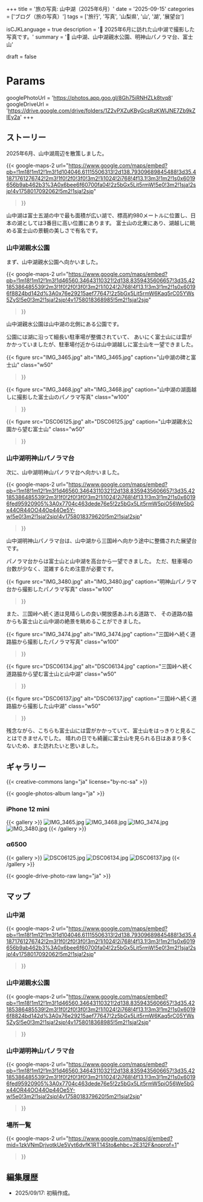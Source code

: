 +++
title = '旅の写真: 山中湖（2025年6月）'
date = '2025-09-15'
categories = ['ブログ（旅の写真）']
tags = ['旅行', '写真', '山梨県', '山', '湖', '展望台']

isCJKLanguage = true
description = '🗻 2025年6月に訪れた山中湖で撮影した写真です。'
summary = '📍 山中湖、山中湖親水公園、明神山パノラマ台、富士山'

draft = false

# Params
googlePhotoUrl = 'https://photos.app.goo.gl/8Gh75iRNHZLk8tvq8'
googleDriveUrl = 'https://drive.google.com/drive/folders/1Z2vPXZuKByGcsRzKWlJNE7Zb9kZIEy2a'
+++


## ストーリー

2025年6月、山中湖周辺を散策しました。

{{< google-maps-2 
  url="https://www.google.com/maps/embed?pb=!1m18!1m12!1m3!1d104046.61115506313!2d138.79309689845488!3d35.41871761276742!2m3!1f0!2f0!3f0!3m2!1i1024!2i768!4f13.1!3m3!1m2!1s0x6019656b9ab462b3%3A0x6bee6f60700fa04!2z5bGx5Lit5rmW!5e0!3m2!1sja!2sjp!4v1758017092062!5m2!1sja!2sjp"
  >}}


山中湖は富士五湖の中で最も面積が広い湖で、標高約980メートルに位置し、日本の湖としては3番目に高い位置にあります。
富士山の北東にあり、湖越しに眺める富士山の景観の美しさで有名です。


### 山中湖親水公園

まず、山中湖親水公園へ向かいました。

{{< google-maps-2
  url="https://www.google.com/maps/embed?pb=!1m18!1m12!1m3!1d46560.34643110321!2d138.8359435606657!3d35.42185386485539!2m3!1f0!2f0!3f0!3m2!1i1024!2i768!4f13.1!3m3!1m2!1s0x60196f8824bd142d%3A0x76e29215aef77647!2z5bGx5Lit5rmW6Kaq5rC05YWs5ZyS!5e0!3m2!1sja!2sjp!4v1758018368985!5m2!1sja!2sjp"
  >}}


山中湖親水公園は山中湖の北側にある公園です。

公園には湖に沿って細長い駐車場が整備されていて、
あいにく富士山には雲がかかっていましたが、駐車場付近からは山中湖越しに富士山を一望できました。

{{< figure
  src="IMG_3465.jpg"
  alt="IMG_3465.jpg"
  caption="山中湖の碑と富士山"
  class="w50"
  >}}

{{< figure
  src="IMG_3468.jpg"
  alt="IMG_3468.jpg"
  caption="山中湖の湖面越しに撮影した富士山のパノラマ写真"
  class="w100"
  >}}

{{< figure
  src="DSC06125.jpg"
  alt="DSC06125.jpg"
  caption="山中湖親水公園から望む富士山"
  class="w50"
  >}}


### 山中湖明神山パノラマ台

次に、山中湖明神山パノラマ台へ向かいました。

{{< google-maps-2
  url="https://www.google.com/maps/embed?pb=!1m18!1m12!1m3!1d46560.34643110321!2d138.8359435606657!3d35.42185386485539!2m3!1f0!2f0!3f0!3m2!1i1024!2i768!4f13.1!3m3!1m2!1s0x60196fed95920905%3A0x7704c463dede76e5!2z5bGx5Lit5rmW5piO56We5bGx44OR44OO44Op44Oe5Y-w!5e0!3m2!1sja!2sjp!4v1758018379620!5m2!1sja!2sjp"
  >}}


山中湖明神山パノラマ台は、山中湖から三国峠へ向かう途中に整備された展望台です。

パノラマ台からは富士山と山中湖を高台から一望できました。
ただ、駐車場の台数が少なく、混雑するため注意が必要です。


{{< figure
  src="IMG_3480.jpg"
  alt="IMG_3480.jpg"
  caption="明神山パノラマ台から撮影したパノラマ写真"
  class="w100"
  >}}


また、三国峠へ続く道は見晴らしの良い開放感あふれる道路で、
その道路の脇からも富士山と山中湖の絶景を眺めることができました。

{{< figure
  src="IMG_3474.jpg"
  alt="IMG_3474.jpg"
  caption="三国峠へ続く道路脇から撮影したパノラマ写真"
  class="w100"
  >}}

{{< figure
  src="DSC06134.jpg"
  alt="DSC06134.jpg"
  caption="三国峠へ続く道路脇から望む富士山と山中湖"
  class="w50"
  >}}

{{< figure
  src="DSC06137.jpg"
  alt="DSC06137.jpg"
  caption="三国峠へ続く道路脇から撮影した山中湖"
  class="w50"
  >}}


残念ながら、こちらも富士山には雲がかかっていて、富士山をはっきりと見ることはできませんでした。
晴れの日でも綺麗に富士山を見られる日はあまり多くないため、また訪れたいと思いました。


## ギャラリー

{{< creative-commons lang="ja" license="by-nc-sa" >}}

{{< google-photos-album lang="ja" >}}


### iPhone 12 mini

{{< gallery >}}
<img src="IMG_3465.jpg" alt="IMG_3465.jpg" class="grid-w65" />
<img src="IMG_3468.jpg" alt="IMG_3468.jpg" class="grid-w100" />
<img src="IMG_3474.jpg" alt="IMG_3474.jpg" class="grid-w100" />
<img src="IMG_3480.jpg" alt="IMG_3480.jpg" class="grid-w100" />
{{< /gallery >}}


### α6500

{{< gallery >}}
<img src="DSC06125.jpg" alt="DSC06125.jpg" class="grid-w50" />
<img src="DSC06134.jpg" alt="DSC06134.jpg" class="grid-w50" />
<img src="DSC06137.jpg" alt="DSC06137.jpg" class="grid-w50" />
{{< /gallery >}}

{{< google-drive-photo-raw lang="ja" >}}


## マップ

### 山中湖

{{< google-maps-2 
  url="https://www.google.com/maps/embed?pb=!1m18!1m12!1m3!1d104046.61115506313!2d138.79309689845488!3d35.41871761276742!2m3!1f0!2f0!3f0!3m2!1i1024!2i768!4f13.1!3m3!1m2!1s0x6019656b9ab462b3%3A0x6bee6f60700fa04!2z5bGx5Lit5rmW!5e0!3m2!1sja!2sjp!4v1758017092062!5m2!1sja!2sjp"
  >}}


### 山中湖親水公園

{{< google-maps-2
  url="https://www.google.com/maps/embed?pb=!1m18!1m12!1m3!1d46560.34643110321!2d138.8359435606657!3d35.42185386485539!2m3!1f0!2f0!3f0!3m2!1i1024!2i768!4f13.1!3m3!1m2!1s0x60196f8824bd142d%3A0x76e29215aef77647!2z5bGx5Lit5rmW6Kaq5rC05YWs5ZyS!5e0!3m2!1sja!2sjp!4v1758018368985!5m2!1sja!2sjp"
  >}}


### 山中湖明神山パノラマ台

{{< google-maps-2
  url="https://www.google.com/maps/embed?pb=!1m18!1m12!1m3!1d46560.34643110321!2d138.8359435606657!3d35.42185386485539!2m3!1f0!2f0!3f0!3m2!1i1024!2i768!4f13.1!3m3!1m2!1s0x60196fed95920905%3A0x7704c463dede76e5!2z5bGx5Lit5rmW5piO56We5bGx44OR44OO44Op44Oe5Y-w!5e0!3m2!1sja!2sjp!4v1758018379620!5m2!1sja!2sjp"
  >}}


### 場所一覧

{{< google-maps-2
  url="https://www.google.com/maps/d/embed?mid=1zkVNmDrjvotkUe5Vyt6dvfK1RT14Sto&ehbc=2E312F&noprof=1"
  >}}


## 編集履歴

- 2025/09/17: 初稿作成。
